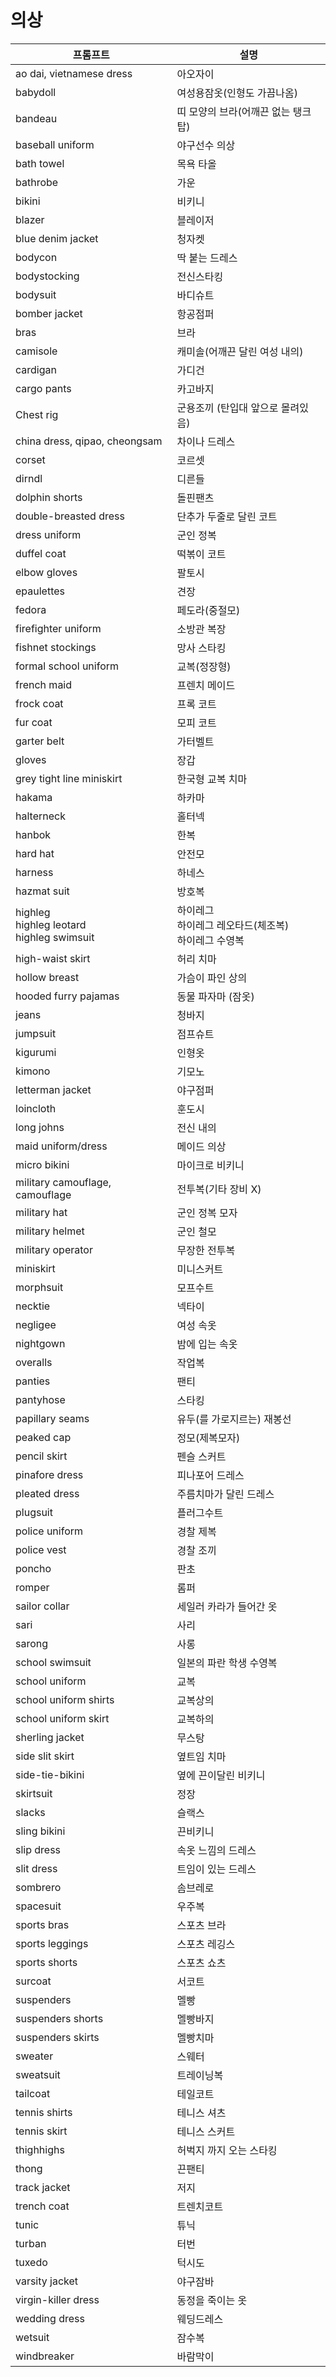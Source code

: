 # 의상

| 프롬프트                                             | 설명                                   |
|--------------------------------------------------|--------------------------------------|
| ao dai, vietnamese dress                         | 아오자이                                 |
| babydoll                                         | 여성용잠옷(인형도 가끔나옴)                      |
| bandeau                                          | 띠 모양의 브라(어깨끈 없는 탱크탑)                 |
| baseball uniform                                 | 야구선수 의상                              |
| bath towel                                       | 목욕 타올                                |
| bathrobe                                         | 가운                                   |
| bikini                                           | 비키니                                  |
| blazer                                           | 블레이저                                 |
| blue denim jacket                                | 청자켓                                  |
| bodycon                                          | 딱 붙는 드레스                             |
| bodystocking                                     | 전신스타킹                                |
| bodysuit                                         | 바디슈트                                 |
| bomber jacket                                    | 항공점퍼                                 |
| bras                                             | 브라                                   |
| camisole                                         | 캐미솔(어깨끈 달린 여성 내의)                    |
| cardigan                                         | 가디건                                  |
| cargo pants                                      | 카고바지                                 |
| Chest rig                                        | 군용조끼 (탄입대 앞으로 몰려있음)                  |
| china dress, qipao, cheongsam                    | 차이나 드레스                              |
| corset                                           | 코르셋                                  |
| dirndl                                           | 디른들                                  |
| dolphin shorts                                   | 돌핀팬츠                                 |
| double-breasted dress                            | 단추가 두줄로 달린 코트                        |
| dress uniform                                    | 군인 정복                                |
| duffel coat                                      | 떡볶이 코트                               |
| elbow gloves                                     | 팔토시                                  |
| epaulettes                                       | 견장                                   |
| fedora                                           | 페도라(중절모)                             |
| firefighter uniform                              | 소방관 복장                               |
| fishnet stockings                                | 망사 스타킹                               |
| formal school uniform                            | 교복(정장형)                              |
| french maid                                      | 프렌치 메이드                              |
| frock coat                                       | 프록 코트                                |
| fur coat                                         | 모피 코트                                |
| garter belt                                      | 가터벨트                                 |
| gloves                                           | 장갑                                   |
| grey tight line miniskirt                        | 한국형 교복 치마                            |
| hakama                                           | 하카마                                  |
| halterneck                                       | 홀터넥                                  |
| hanbok                                           | 한복                                   |
| hard hat                                         | 안전모                                  |
| harness                                          | 하네스                                  |
| hazmat suit                                      | 방호복                                  |
| highleg<br/>highleg leotard<br/>highleg swimsuit | 하이레그<br/>하이레그 레오타드(체조복)<br/>하이레그 수영복 |
| high-waist skirt                                 | 허리 치마                                |
| hollow breast                                    | 가슴이 파인 상의                            |
| hooded furry pajamas                             | 동물 파자마 (잠옷)                          |
| jeans                                            | 청바지                                  |
| jumpsuit                                         | 점프슈트                                 |
| kigurumi                                         | 인형옷                                  |
| kimono                                           | 기모노                                  |
| letterman jacket                                 | 야구점퍼                                 |
| loincloth                                        | 훈도시                                  |
| long johns                                       | 전신 내의                                |
| maid uniform/dress                               | 메이드 의상                               |
| micro bikini                                     | 마이크로 비키니                             |
| military camouflage, camouflage                  | 전투복(기타 장비 X)                         |
| military hat                                     | 군인 정복 모자                             |
| military helmet                                  | 군인 철모                                |
| military operator                                | 무장한 전투복                              |
| miniskirt                                        | 미니스커트                                |
| morphsuit                                        | 모프수트                                 |
| necktie                                          | 넥타이                                  |
| negligee                                         | 여성 속옷                                |
| nightgown                                        | 밤에 입는 속옷                             |
| overalls                                         | 작업복                                  |
| panties                                          | 팬티                                   |
| pantyhose                                        | 스타킹                                  |
| papillary seams                                  | 유두(를 가로지르는) 재봉선                      |
| peaked cap                                       | 정모(제복모자)                             |
| pencil skirt                                     | 펜슬 스커트                               |
| pinafore dress                                   | 피나포어 드레스                             |
| pleated dress                                    | 주름치마가 달린 드레스                         |
| plugsuit                                         | 플러그수트                                |
| police uniform                                   | 경찰 제복                                |
| police vest                                      | 경찰 조끼                                |
| poncho                                           | 판초                                   |
| romper                                           | 롬퍼                                   |
| sailor collar                                    | 세일러 카라가 들어간 옷                        |
| sari                                             | 사리                                   |
| sarong                                           | 사롱                                   |
| school swimsuit                                  | 일본의 파란 학생 수영복                        |
| school uniform                                   | 교복                                   |
| school uniform shirts                            | 교복상의                                 |
| school uniform skirt                             | 교복하의                                 |
| sherling jacket                                  | 무스탕                                  |
| side slit skirt                                  | 옆트임 치마                               |
| side-tie-bikini                                  | 옆에 끈이달린 비키니                          |
| skirtsuit                                        | 정장                                   |
| slacks                                           | 슬랙스                                  |
| sling bikini                                     | 끈비키니                                 |
| slip dress                                       | 속옷 느낌의 드레스                           |
| slit dress                                       | 트임이 있는 드레스                           |
| sombrero                                         | 솜브레로                                 |
| spacesuit                                        | 우주복                                  |
| sports bras                                      | 스포츠 브라                               |
| sports leggings                                  | 스포츠 레깅스                              |
| sports shorts                                    | 스포츠 쇼츠                               |
| surcoat                                          | 서코트                                  |
| suspenders                                       | 멜빵                                   |
| suspenders shorts                                | 멜빵바지                                 |
| suspenders skirts                                | 멜빵치마                                 |
| sweater                                          | 스웨터                                  |
| sweatsuit                                        | 트레이닝복                                |
| tailcoat                                         | 테일코트                                 |
| tennis shirts                                    | 테니스 셔츠                               |
| tennis skirt                                     | 테니스 스커트                              |
| thighhighs                                       | 허벅지 까지 오는 스타킹                        |
| thong                                            | 끈팬티                                  |
| track jacket                                     | 저지                                   |
| trench coat                                      | 트렌치코트                                |
| tunic                                            | 튜닉                                   |
| turban                                           | 터번                                   |
| tuxedo                                           | 턱시도                                  |
| varsity jacket                                   | 야구잠바                                 |
| virgin-killer dress                              | 동정을 죽이는 옷                            |
| wedding dress                                    | 웨딩드레스                                |
| wetsuit                                          | 잠수복                                  |
| windbreaker                                      | 바람막이                                 |

